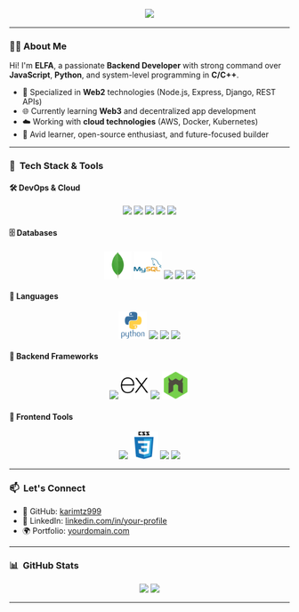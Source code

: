 <p align="center">
  <img src="https://readme-typing-svg.demolab.com?font=Fira+Code&size=22&pause=1000&color=00C896&center=true&vCenter=true&width=600&lines=Hi%2C+I'm+ELFA+-+JS+%26+Python+Backend+Dev;Web2+Specialist+%7C+Now+Studying+Web3;Building+the+Future+of+the+Web+%F0%9F%9A%80" />
</p>

---

### 🧑‍💻 About Me

Hi! I'm **ELFA**, a passionate **Backend Developer** with strong command over **JavaScript**, **Python**, and system-level programming in **C/C++**.

- 🔧 Specialized in **Web2** technologies (Node.js, Express, Django, REST APIs)
- 🌐 Currently learning **Web3** and decentralized app development
- ☁️ Working with **cloud technologies** (AWS, Docker, Kubernetes)
- 🧠 Avid learner, open-source enthusiast, and future-focused builder

---

### 🚀 &nbsp;Tech Stack & Tools

#### 🛠 DevOps & Cloud
<p align="center">
  <img src="https://cdn.jsdelivr.net/gh/devicons/devicon/icons/docker/docker-original.svg" width="50" />
  <img src="https://cdn.jsdelivr.net/gh/devicons/devicon/icons/kubernetes/kubernetes-plain.svg" width="50" />
  <img src="https://cdn.jsdelivr.net/gh/devicons/devicon/icons/amazonwebservices/amazonwebservices-plain-wordmark.svg" width="50" />
  <img src="https://cdn.jsdelivr.net/gh/devicons/devicon/icons/linux/linux-original.svg" width="50" />
  <img src="https://cdn.jsdelivr.net/gh/devicons/devicon/icons/bash/bash-original.svg" width="50" />
</p>

#### 🗄 Databases
<p align="center">
  <img src="https://raw.githubusercontent.com/devicons/devicon/master/icons/mongodb/mongodb-original.svg" width="50" />
  <img src="https://raw.githubusercontent.com/devicons/devicon/master/icons/mysql/mysql-original-wordmark.svg" width="50" />
  <img src="https://cdn.jsdelivr.net/gh/devicons/devicon/icons/postgresql/postgresql-original.svg" width="50" />
  <img src="https://cdn.jsdelivr.net/gh/devicons/devicon/icons/sqlite/sqlite-original.svg" width="50" />
  <img src="https://cdn.jsdelivr.net/gh/devicons/devicon/icons/redis/redis-original.svg" width="50" />
</p>

#### 🧠 Languages
<p align="center">
  <img src="https://raw.githubusercontent.com/devicons/devicon/master/icons/python/python-original-wordmark.svg" width="50" />
  <img src="https://cdn.jsdelivr.net/gh/devicons/devicon/icons/javascript/javascript-original.svg" width="50" />
  <img src="https://cdn.jsdelivr.net/gh/devicons/devicon/icons/c/c-original.svg" width="50" />
  <img src="https://cdn.jsdelivr.net/gh/devicons/devicon/icons/cplusplus/cplusplus-original.svg" width="50" />
</p>

#### 🧰 Backend Frameworks
<p align="center">
  <img src="https://cdn.jsdelivr.net/gh/devicons/devicon/icons/nodejs/nodejs-original-wordmark.svg" width="50" />
  <img src="https://raw.githubusercontent.com/devicons/devicon/master/icons/express/express-original.svg" width="50" />
  <img src="https://cdn.jsdelivr.net/gh/devicons/devicon/icons/django/django-plain.svg" width="50" />
  <img src="https://raw.githubusercontent.com/devicons/devicon/master/icons/nodemon/nodemon-original.svg" width="50" />
</p>

#### 🎨 Frontend Tools
<p align="center">
  <img src="https://cdn.jsdelivr.net/gh/devicons/devicon/icons/html5/html5-original.svg" width="50" />
  <img src="https://raw.githubusercontent.com/devicons/devicon/master/icons/css3/css3-original-wordmark.svg" width="50" />
  <img src="https://cdn.jsdelivr.net/gh/devicons/devicon/icons/bootstrap/bootstrap-original-wordmark.svg" width="50" />
  <img src="https://cdn.jsdelivr.net/gh/devicons/devicon/icons/jquery/jquery-original.svg" width="50" />
</p>

---

### 📫 &nbsp;Let's Connect

- 🔗 GitHub: [karimtz999](https://github.com/karimtz999)
- 💼 LinkedIn: [linkedin.com/in/your-profile](#) <!-- Replace with actual link -->
- 🌍 Portfolio: [yourdomain.com](#) <!-- Optional -->

---

### 📊 &nbsp;GitHub Stats

<p align="center">
  <img src="https://github-readme-stats.vercel.app/api?username=karimtz999&show_icons=true&theme=tokyonight" width="450"/>
  <img src="https://github-readme-streak-stats.herokuapp.com/?user=karimtz999&theme=tokyonight" width="450"/>
</p>

---

